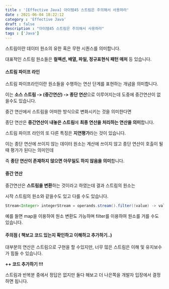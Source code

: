 ```yaml
---
title : '[Effective Java] 아이템45 스트림은 주의해서 사용하라'
date : 2021-06-04 18:22:12
category : 'Effective Java'
draft : false
description : "아이템45 스트림은 주의해서 사용하라"
tags : ['Java']
---
```



스트림이란 데이터 원소의 유한 혹은 무한 시퀀스를 의미합니다.

대표적인 스트림 원소들은 **컬렉션, 배열, 파일, 정규표현식 패턴 매처** 등 있습니다.

#### 스트림 파이프 라인

스트림 파이프라인이란 원소들을 수행하는 연산 단계를 표현하는 개념을 의미합니다.

이는 **소스 스트림 -> (중간연산) -> 종단 연산**으로 이루어지는데 도중에 중간연산이 없을수도 있습니다.

중간 연산에서 스트림을 어떠한 방식으로 변화시키는 것을 의미한다면

종단 연산은 **중간연산이 내놓은 스트림**에 **최종 연산을 처리하는 연산을 의미**합니다.

스트림 파이프 라인의 또 다른 특징은 **지연평가**라는 것이 있습니다.

이는 종단 연산에 쓰이지 않는 데이터 원소는 계산에 쓰이지 않고 종단 연산이 호출이 될 때 평가가 된다는 의미인데

즉 **종단 연산이 존재하지 않으면 아무일도 하지 않음을 의미**합니다.


#### 중간 연산

중간연산은 **스트림을 변환**하는 것이라고 하였는데 결과 스트림의 원소는 

시작 스트림의 원소와 같을수도 있고 다를 수도 있습니다.

```java
Stream<Integer> integerStream = operands.stream().filter((value) -> value > 5);
```

예를 들면 map을 이용하여 원소 변환도 가능하며 filter를 이용하여 원소를 거를 수도 있습니다.


#### 주의점 ( 책보고 코드 있는지 확인하고 이해하고 추가하기..)

대부분의 연산은 스트림으로 구현을 할 수있지만, 너무 많은 스트림은 이해 및 유지보수가 힘들 수 있습니다.

**++ 코드 추가하기 !!!**




스트림과 반복분 중에서 정답은 없지만 둘다 해보고 더 나은쪽을 개발자 입장에서 결정하면 됩니다.